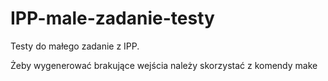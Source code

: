 # IPP-male-zadanie-testy

Testy do małego zadanie z IPP.

Żeby wygenerować brakujące wejścia należy skorzystać z komendy make
